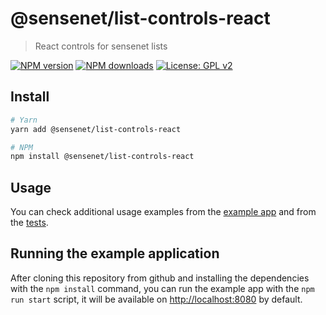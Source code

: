 # @sensenet/list-controls-react

> React controls for sensenet lists

[![NPM version](https://img.shields.io/npm/v/@sensenet/list-controls-react.svg?style=flat)](https://www.npmjs.com/package/@sensenet/list-controls-react)
[![NPM downloads](https://img.shields.io/npm/dt/@sensenet/list-controls-react.svg?style=flat)](https://www.npmjs.com/package/@sensenet/list-controls-react)
[![License: GPL v2](https://img.shields.io/badge/License-GPL%20v2-blue.svg)](https://www.gnu.org/licenses/old-licenses/gpl-2.0.en.html)

## Install

```bash
# Yarn
yarn add @sensenet/list-controls-react

# NPM
npm install @sensenet/list-controls-react
```

## Usage

You can check additional usage examples from the [example app](https://sn-list-controls-react.netlify.com/) and from the [tests](https://github.com/SenseNet/sn-list-controls-react/tree/master/src/Tests).

## Running the example application

After cloning this repository from github and installing the dependencies with the `npm install` command, you can run the example app with the `npm run start` script, it will be available on [http://localhost:8080](http://localhost:8080) by default.
